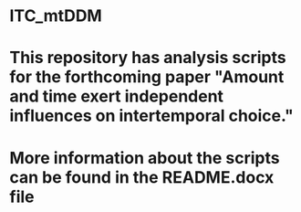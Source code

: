 # ITC_mtDDM
# This repository has analysis scripts for the forthcoming paper "Amount and time exert independent influences on intertemporal choice."
# More information about the scripts can be found in the README.docx file
